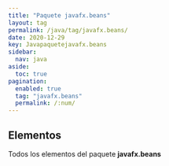 ```yaml
---
title: "Paquete javafx.beans"
layout: tag
permalink: /java/tag/javafx.beans/
date: 2020-12-29
key: Javapaquetejavafx.beans
sidebar: 
  nav: java
aside: 
  toc: true
pagination: 
  enabled: true
  tag: "javafx.beans"
  permalink: /:num/
---
```


<h2>Elementos</h2>
Todos los elementos del paquete <strong>javafx.beans</strong>
